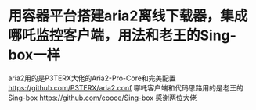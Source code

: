 # 用容器平台搭建aria2离线下载器，集成哪吒监控客户端，用法和老王的Sing-box一样

aria2用的是P3TERX大佬的Aria2-Pro-Core和完美配置
https://github.com/P3TERX/aria2.conf
哪吒客户端和代码思路用的是老王的Sing-box
https://github.com/eooce/Sing-box
感谢两位大佬
